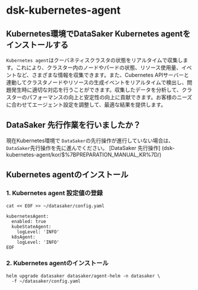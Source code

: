 # dsk-kubernetes-agent

## Kubernetes環境でDataSaker Kubernetes agentをインストールする

`Kubernetes agent`はクーバネティスクラスタの状態をリアルタイムで収集します。これにより、クラスター内のノードやパードの状態、リソース使用量、イベントなど、さまざまな情報を収集できます。また、Cubernetes APIサーバーと連動してクラスタノードやリソースの生成イベントをリアルタイムで検出し、問題発生時に適切な対応を行うことができます。収集したデータを分析して、クラスターのパフォーマンスの向上と安定性の向上に貢献できます。お客様のニーズに合わせてエージェント設定を調整して、最適な結果を提供します。

## DataSaker 先行作業を行いましたか？

現在Kubernetes環境で `DataSaker`の先行操作が進行していない場合は、 `DataSaker`先行操作を先に進んでください。 [DataSaker 先行操作] (dsk-kubernetes-agent/kor/$%7BPREPARATION\_MANUAL\_KR%7D/)

## Kubernetes agentのインストール

### 1. Kubernetes agent 設定値の登録

```shell
cat << EOF >> ~/datasaker/config.yaml

kubernetesAgent:
  enabled: true
  kubeStateAgent:
    logLevel: 'INFO'
  k8sAgent:
    logLevel: 'INFO'
EOF
```

### 2. Kubernetes agentのインストール

```shell
helm upgrade datasaker datasaker/agent-helm -n datasaker \
  -f ~/datasaker/config.yaml
```
